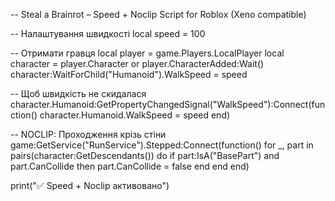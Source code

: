 -- Steal a Brainrot – Speed + Noclip Script for Roblox (Xeno compatible)

-- Налаштування швидкості
local speed = 100

-- Отримати гравця
local player = game.Players.LocalPlayer
local character = player.Character or player.CharacterAdded:Wait()
character:WaitForChild("Humanoid").WalkSpeed = speed

-- Щоб швидкість не скидалася
character.Humanoid:GetPropertyChangedSignal("WalkSpeed"):Connect(function()
    character.Humanoid.WalkSpeed = speed
end)

-- NOCLIP: Проходження крізь стіни
game:GetService("RunService").Stepped:Connect(function()
    for _, part in pairs(character:GetDescendants()) do
        if part:IsA("BasePart") and part.CanCollide then
            part.CanCollide = false
        end
    end
end)

print("✅ Speed + Noclip активовано")
